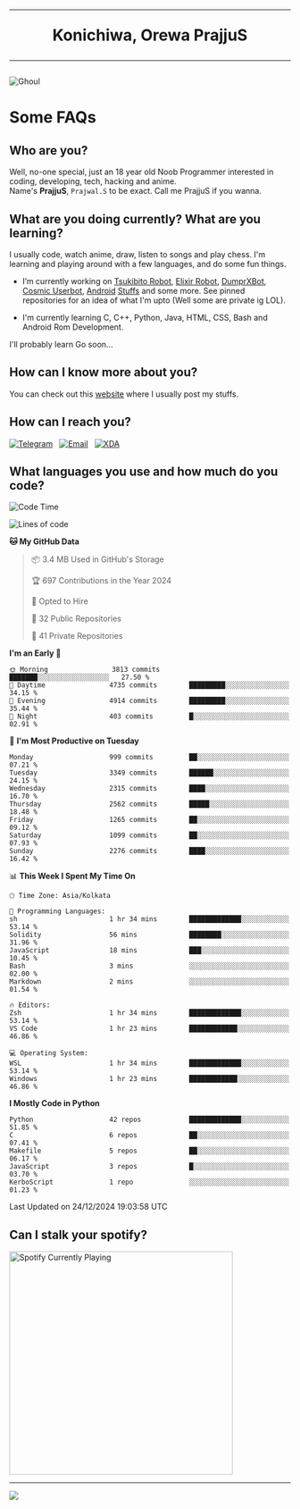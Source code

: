 <h1 align="center"><hr>Konichiwa, Orewa PrajjuS<hr></h1>


<img src="https://telegra.ph/file/6041d22c64479ee5ff802.jpg" alt="Ghoul"/>


<h1>Some FAQs</h1>


<h2>Who are you?</h2>

Well, no-one special, just an 18 year old Noob Programmer interested in coding, developing, tech, hacking and anime.
<br>
Name's <b>PrajjuS</b>, <code>Prajwal.S</code> to be exact. Call me PrajjuS if you wanna.


<h2>What are you doing currently? What are you learning?</h2>

I usually code, watch anime, draw, listen to songs and play chess. I'm learning and playing around with a few languages, and do some fun things.

- I’m currently working on <a href="Https://t.me/PrajjuSAssistantBot">Tsukibito Robot</a>, <a href="https://t.me/projectelixir_bot">Elixir Robot</a>, <a href="https://t.me/DumprXBot">DumprXBot</a>, <a href="https://github.com/SkyLab-Devs/CosmicUserbot">Cosmic Userbot</a>, <a href="https://github.com/Noob-OS">Android</a> <a href="https://github.com/PrajjuS/device_xiaomi_vince">Stuffs</a> and some more. See pinned repositories for an idea of what I'm upto (Well some are private ig LOL).

- I'm currently learning C, C++, Python, Java, HTML, CSS, Bash and Android Rom Development.

I'll probably learn Go soon...


<h2>How can I know more about you?</h2>

You can check out this <a href="https://prajjus.website">website</a> where I usually post my stuffs.


<h2>How can I reach you?</h2>

<a href="https://t.me/PrajjuS"><img src="https://img.shields.io/badge/PrajjuS-2CA5E0?style=flat-square&logo=telegram&logoColor=white" alt="Telegram"/></a>&nbsp;&nbsp;&nbsp;<a href="theprajjus@gmail.com"><img src="https://img.shields.io/badge/theprajjus@gmail.com-D14836?style=flat-square&logo=gmail&logoColor=white" alt="Email"/></a>&nbsp;&nbsp;&nbsp;<a href="https://forum.xda-developers.com/m/prajjus.10388799/"><img src="https://img.shields.io/badge/PrajjuS-F59714?style=flat-square&logo=xda-developers&logoColor=white" alt="XDA"/></a>


<h2>What languages you use and how much do you code?</h2>

<!--START_SECTION:waka-->
![Code Time](http://img.shields.io/badge/Code%20Time-883%20hrs%2017%20mins-blue)

![Lines of code](https://img.shields.io/badge/From%20Hello%20World%20I%27ve%20Written-1.1%20million%20lines%20of%20code-blue)

**🐱 My GitHub Data** 

> 📦 3.4 MB Used in GitHub's Storage 
 > 
> 🏆 697 Contributions in the Year 2024
 > 
> 💼 Opted to Hire
 > 
> 📜 32 Public Repositories 
 > 
> 🔑 41 Private Repositories 
 > 
**I'm an Early 🐤** 

```text
🌞 Morning                3813 commits        ███████░░░░░░░░░░░░░░░░░░   27.50 % 
🌆 Daytime                4735 commits        █████████░░░░░░░░░░░░░░░░   34.15 % 
🌃 Evening                4914 commits        █████████░░░░░░░░░░░░░░░░   35.44 % 
🌙 Night                  403 commits         █░░░░░░░░░░░░░░░░░░░░░░░░   02.91 % 
```
📅 **I'm Most Productive on Tuesday** 

```text
Monday                   999 commits         ██░░░░░░░░░░░░░░░░░░░░░░░   07.21 % 
Tuesday                  3349 commits        ██████░░░░░░░░░░░░░░░░░░░   24.15 % 
Wednesday                2315 commits        ████░░░░░░░░░░░░░░░░░░░░░   16.70 % 
Thursday                 2562 commits        █████░░░░░░░░░░░░░░░░░░░░   18.48 % 
Friday                   1265 commits        ██░░░░░░░░░░░░░░░░░░░░░░░   09.12 % 
Saturday                 1099 commits        ██░░░░░░░░░░░░░░░░░░░░░░░   07.93 % 
Sunday                   2276 commits        ████░░░░░░░░░░░░░░░░░░░░░   16.42 % 
```


📊 **This Week I Spent My Time On** 

```text
🕑︎ Time Zone: Asia/Kolkata

💬 Programming Languages: 
sh                       1 hr 34 mins        █████████████░░░░░░░░░░░░   53.14 % 
Solidity                 56 mins             ████████░░░░░░░░░░░░░░░░░   31.96 % 
JavaScript               18 mins             ███░░░░░░░░░░░░░░░░░░░░░░   10.45 % 
Bash                     3 mins              ░░░░░░░░░░░░░░░░░░░░░░░░░   02.00 % 
Markdown                 2 mins              ░░░░░░░░░░░░░░░░░░░░░░░░░   01.54 % 

🔥 Editors: 
Zsh                      1 hr 34 mins        █████████████░░░░░░░░░░░░   53.14 % 
VS Code                  1 hr 23 mins        ████████████░░░░░░░░░░░░░   46.86 % 

💻 Operating System: 
WSL                      1 hr 34 mins        █████████████░░░░░░░░░░░░   53.14 % 
Windows                  1 hr 23 mins        ████████████░░░░░░░░░░░░░   46.86 % 
```

**I Mostly Code in Python** 

```text
Python                   42 repos            █████████████░░░░░░░░░░░░   51.85 % 
C                        6 repos             ██░░░░░░░░░░░░░░░░░░░░░░░   07.41 % 
Makefile                 5 repos             ██░░░░░░░░░░░░░░░░░░░░░░░   06.17 % 
JavaScript               3 repos             █░░░░░░░░░░░░░░░░░░░░░░░░   03.70 % 
KerboScript              1 repo              ░░░░░░░░░░░░░░░░░░░░░░░░░   01.23 % 
```




 Last Updated on 24/12/2024 19:03:58 UTC
<!--END_SECTION:waka-->


<h2>Can I stalk your spotify?</h2>

<a href="https://open.spotify.com/user/cotgk31v4nhw20gs5adb29jq5"><img src="https://spotify-readme-prajjus.vercel.app/api?theme=dark&rainbow=true" alt="Spotify Currently Playing" width="400px"/></a>


<hr>


<img src="https://komarev.com/ghpvc/?username=prajjus&label=Profile%20Views&color=000000&style=flat">
